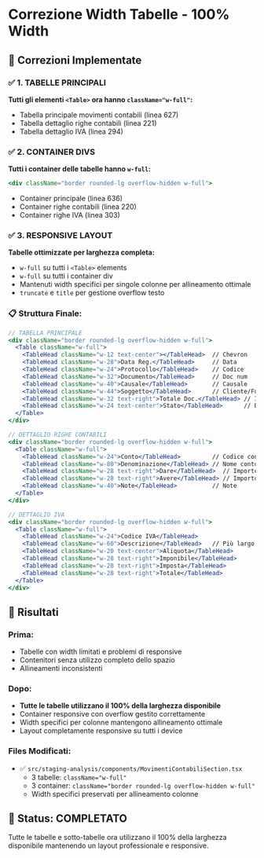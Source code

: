 # Correzione Width Tabelle - 100% Width

## 🎯 Correzioni Implementate

### ✅ 1. TABELLE PRINCIPALI
**Tutti gli elementi `<Table>` ora hanno `className="w-full"`:**
- Tabella principale movimenti contabili (linea 627)
- Tabella dettaglio righe contabili (linea 221) 
- Tabella dettaglio IVA (linea 294)

### ✅ 2. CONTAINER DIVS
**Tutti i container delle tabelle hanno `w-full`:**
```jsx
<div className="border rounded-lg overflow-hidden w-full">
```
- Container principale (linea 636)
- Container righe contabili (linea 220)
- Container righe IVA (linea 303)

### ✅ 3. RESPONSIVE LAYOUT
**Tabelle ottimizzate per larghezza completa:**
- `w-full` su tutti i `<Table>` elements
- `w-full` su tutti i container div 
- Mantenuti width specifici per singole colonne per allineamento ottimale
- `truncate` e `title` per gestione overflow testo

### 📋 Struttura Finale:

```jsx
// TABELLA PRINCIPALE
<div className="border rounded-lg overflow-hidden w-full">
  <Table className="w-full">
    <TableHead className="w-12 text-center"></TableHead>  // Chevron
    <TableHead className="w-28">Data Reg.</TableHead>     // Data  
    <TableHead className="w-24">Protocollo</TableHead>    // Codice
    <TableHead className="w-32">Documento</TableHead>     // Doc num
    <TableHead className="w-40">Causale</TableHead>       // Causale
    <TableHead className="w-44">Soggetto</TableHead>      // Cliente/Fornitore
    <TableHead className="w-32 text-right">Totale Doc.</TableHead> // Importo
    <TableHead className="w-24 text-center">Stato</TableHead>      // Badge
  </Table>
</div>

// DETTAGLIO RIGHE CONTABILI
<div className="border rounded-lg overflow-hidden w-full">
  <Table className="w-full">
    <TableHead className="w-24">Conto</TableHead>         // Codice conto
    <TableHead className="w-80">Denominazione</TableHead> // Nome conto (più largo)
    <TableHead className="w-28 text-right">Dare</TableHead>  // Importo
    <TableHead className="w-28 text-right">Avere</TableHead> // Importo  
    <TableHead className="w-40">Note</TableHead>          // Note
  </Table>
</div>

// DETTAGLIO IVA
<div className="border rounded-lg overflow-hidden w-full">
  <Table className="w-full">
    <TableHead className="w-24">Codice IVA</TableHead>
    <TableHead className="w-60">Descrizione</TableHead>   // Più largo per desc
    <TableHead className="w-20 text-center">Aliquota</TableHead>
    <TableHead className="w-28 text-right">Imponibile</TableHead>
    <TableHead className="w-28 text-right">Imposta</TableHead> 
    <TableHead className="w-28 text-right">Totale</TableHead>
  </Table>
</div>
```

## 🚀 Risultati

### Prima:
- Tabelle con width limitati e problemi di responsive
- Contenitori senza utilizzo completo dello spazio
- Allineamenti inconsistenti

### Dopo:
- **Tutte le tabelle utilizzano il 100% della larghezza disponibile**
- Container responsive con overflow gestito correttamente
- Width specifici per colonne mantengono allineamento ottimale
- Layout completamente responsive su tutti i device

### Files Modificati:
- ✅ `src/staging-analysis/components/MovimentiContabiliSection.tsx`
  - 3 tabelle: `className="w-full"`
  - 3 container: `className="border rounded-lg overflow-hidden w-full"`
  - Width specifici preservati per allineamento colonne

## 🎉 Status: COMPLETATO
Tutte le tabelle e sotto-tabelle ora utilizzano il 100% della larghezza disponibile mantenendo un layout professionale e responsive.